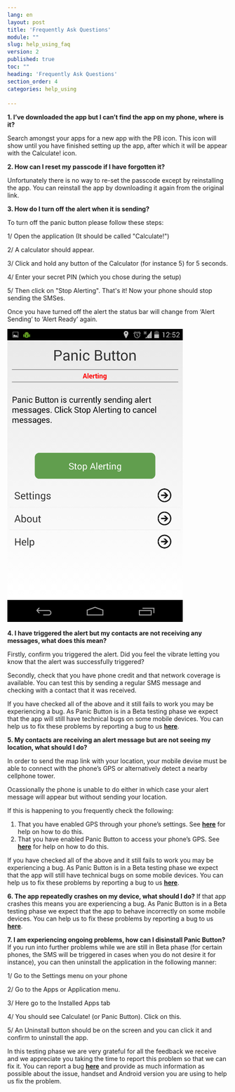 ```yaml
---
lang: en
layout: post
title: 'Frequently Ask Questions'
module: ""
slug: help_using_faq
version: 2
published: true
toc: ""
heading: 'Frequently Ask Questions'
section_order: 4
categories: help_using

---
```


**1. I’ve downloaded the app but I can’t find the app on my phone, where is it?**

Search amongst your apps for a new app with the PB icon. This icon will show until you have finished setting up the app, after which it will be appear with the Calculate! icon.


**2.	How can I reset my passcode if I have forgotten it?**

Unfortunately there is no way to re-set the passcode except by reinstalling the app. You can reinstall the app by downloading it again from the original link.

**3.	How do I turn off the alert when it is sending?**

 To turn off the panic button please follow these steps:
 
1/ Open the application (It should be called "Calculate!")

2/  A calculator should appear.

3/  Click and hold any button of the Calculator (for instance 5) for 5 seconds.

4/  Enter your secret PIN (which you chose during the setup)

5/  Then click on "Stop Alerting". That's it! Now your phone should stop sending the SMSes.

Once you have turned off the alert the status bar will change from ‘Alert Sending’ to ‘Alert Ready’ again.

![The application status bar](/media/Screenshot_2014-03-06-12-52-19.png)

**4.	I have triggered the alert but my contacts are not receiving any messages, what does this mean?**

Firstly, confirm you triggered the alert. Did you feel the vibrate letting you know that the alert was successfully triggered?

Secondly, check that you have phone credit and that network coverage is available. You can test this by sending a regular SMS message and checking with a contact that it was received.

If you have checked all of the above and it still fails to work you may be experiencing a bug. As Panic Button is in a Beta testing phase we expect that the app will still have technical bugs on some mobile devices. You can help us to fix these problems by reporting a bug to us [**here**](https://report.panicbutton.io/).

**5.	My contacts are receiving an alert message but are not seeing my location, what should I do?**

In order to send the map link with your location, your mobile devise must be able to connect with the phone’s GPS or alternatively detect a nearby cellphone tower.

Ocassionally the phone is unable to do either in which case your alert message will appear but without sending your location.

If this is happening to you frequently check the following:

1.	That you have enabled GPS through your phone’s settings. See [**here**](http://www.droid-life.com/2013/01/30/how-to-enable-gps-and-other-location-services-beginners-guide/) for help on how to do this.
2.	That you have enabled Panic Button to access your phone’s GPS.  See [**here**](http://www.droid-life.com/2013/01/30/how-to-enable-gps-and-other-location-services-beginners-guide/) for help on how to do this.

If you have checked all of the above and it still fails to work you may be experiencing a bug. As Panic Button is in a Beta testing phase we expect that the app will still have technical bugs on some mobile devices. You can help us to fix these problems by reporting a bug to us [**here**](https://report.panicbutton.io/).

**6.	The app repeatedly crashes on my device, what should I do?**
If that app crashes this means you are experiencing a bug. As Panic Button is in a Beta testing phase we expect that the app to behave incorrectly on some mobile devices. You can help us to fix these problems by reporting a bug to us [**here**](https://report.panicbutton.io/).

**7.	I am experiencing ongoing problems, how can I disinstall Panic Button?**
If you run into further problems while we are still in Beta phase (for certain phones, the SMS will be triggered in cases when you do not desire it for instance), you can then uninstall the application in the following manner:

1/ Go to the Settings menu on your phone

2/ Go to the Apps or Application menu.

3/ Here go to the Installed Apps tab

4/ You should see Calculate! (or Panic Button). Click on this.

5/ An Uninstall button should be on the screen and you can click it and confirm to uninstall the app.

In this testing phase we are very grateful for all the feedback we receive and we appreciate you taking the time to report this problem so that we can fix it. You can report a bug [**here**](https://report.panicbutton.io/) and provide as much information as possible about the issue, handset and Android version you are using to help us fix the problem.